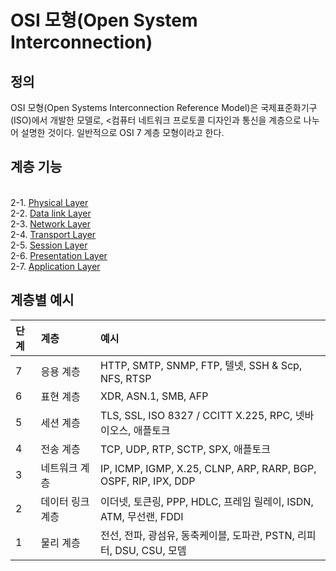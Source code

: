 # OSI 모형(Open System Interconnection)

## 정의
OSI 모형(Open Systems Interconnection Reference Model)은 국제표준화기구(ISO)에서 개발한 모델로,
<컴퓨터 네트워크 프로토콜 디자인과 통신을 계층으로 나누어 설명한 것이다. 일반적으로 OSI 7 계층 모형이라고 한다.

## 계층 기능
<br>    2-1. [Physical Layer](Physical-Layer)
<br>    2-2. [Data link Layer](Data-link-Layer)
<br>    2-3. [Network Layer](Network-Layer)
<br>    2-4. [Transport Layer](Transport-Layer)
<br>    2-5. [Session Layer](Session-Layer)
<br>    2-6. [Presentation Layer](Presentation-Layer)
<br>    2-7. [Application Layer](Application-Layer) 

## 계층별 예시
|단계|계층|예시| 
|:---|:---|:---|
|7|	응용 계층 | HTTP, SMTP, SNMP, FTP, 텔넷, SSH & Scp, NFS, RTSP |
|6|	표현 계층| XDR, ASN.1, SMB, AFP |
|5|	세션 계층| TLS, SSL, ISO 8327 / CCITT X.225, RPC, 넷바이오스, 애플토크 |
|4|	전송 계층| TCP, UDP, RTP, SCTP, SPX, 애플토크 |
|3|	네트워크 계층| IP, ICMP, IGMP, X.25, CLNP, ARP, RARP, BGP, OSPF, RIP, IPX, DDP |
|2|	데이터 링크 계층| 이더넷, 토큰링, PPP, HDLC, 프레임 릴레이, ISDN, ATM, 무선랜, FDDI |
|1|	물리 계층| 전선, 전파, 광섬유, 동축케이블, 도파관, PSTN, 리피터, DSU, CSU, 모뎀 |
